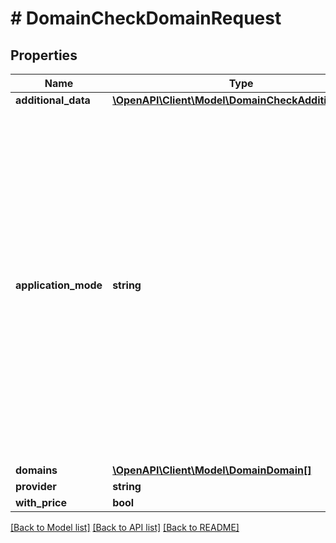 # # DomainCheckDomainRequest

## Properties

Name | Type | Description | Notes
------------ | ------------- | ------------- | -------------
**additional_data** | [**\OpenAPI\Client\Model\DomainCheckAdditionalData**](DomainCheckAdditionalData.md) |  | [optional]
**application_mode** | **string** | When new gTLD is started it gets through several phases before it becomes available for registration to everybody (General availability or GA). There are several phases before GA when it is still possible to apply for a domain, but with some restrictions. | [optional]
**domains** | [**\OpenAPI\Client\Model\DomainDomain[]**](DomainDomain.md) |  | [optional]
**provider** | **string** |  | [optional]
**with_price** | **bool** |  | [optional]

[[Back to Model list]](../../README.md#models) [[Back to API list]](../../README.md#endpoints) [[Back to README]](../../README.md)
